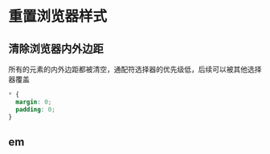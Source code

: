 # 重置浏览器样式

## 清除浏览器内外边距

所有的元素的内外边距都被清空，通配符选择器的优先级低，后续可以被其他选择器覆盖

```css
* {
  margin: 0;
  padding: 0;
}
```

## em
